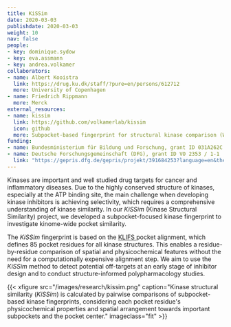 ```yaml
---
title: KiSSim
date: 2020-03-03
publishdate: 2020-03-03
weight: 10
nav: false
people:
- key: dominique.sydow
- key: eva.assmann
- key: andrea.volkamer
collaborators:
- name: Albert Kooistra
  link: https://drug.ku.dk/staff/?pure=en/persons/612712
  more: University of Copenhagen
- name: Friedrich Rippmann
  more: Merck
external_resources:
- name: kissim
  link: https://github.com/volkamerlab/kissim
  icon: github
  more: Subpocket-based fingerprint for structural kinase comparison (WIP)
funding:
- name: Bundesministerium für Bildung und Forschung, grant ID 031A262C
- name: Deutsche Forschungsgemeinschaft (DFG), grant ID VO 2353 / 1-1
  link: "https://gepris.dfg.de/gepris/projekt/391684253?language=en&the="
---
```


Kinases are important and well studied drug targets for cancer and inflammatory diseases.
Due to the highly conserved structure of kinases, especially at the ATP binding site,
the main challenge when developing kinase inhibitors is achieving selectivity,
which requires a comprehensive understanding of kinase similarity.
In our *KiSSim* (Kinase Structural Similarity) project, we developed a subpocket-focused kinase fingerprint to investigate kinome-wide pocket similarity.

<!--more-->

The *KiSSim* fingerprint is based on the <a href="https://klifs.net/" target="_blank" class="external">KLIFS </a> pocket alignment, which defines 85 pocket residues for all kinase structures.
This enables a residue-by-residue comparison of spatial and physicochemical features
without the need for a computationally expensive alignment step.
We aim to use the *KiSSim* method to detect potential off-targets at an early stage of inhibitor design and to conduct structure-informed polypharmacology studies.

{{< xfigure src="/images/research/kissim.png" caption="Kinase structural similarity (*KiSSim*) is calculated by pairwise comparisons of subpocket-based kinase fingerprints, considering each pocket residue's physicochemical properties and spatial arrangement towards important subpockets and the pocket center." imageclass="fit" >}}
